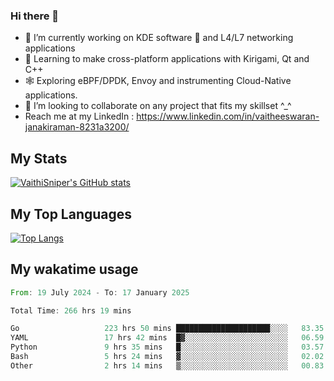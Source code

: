 ### Hi there 👋

- 🔭 I’m currently working on KDE software 💓 and L4/L7 networking applications 
- 📖 Learning to make cross-platform applications with Kirigami, Qt and C++
- 🕸️ Exploring eBPF/DPDK, Envoy and instrumenting Cloud-Native applications. 
- 👯 I’m looking to collaborate on any project that fits my skillset ^_^
- Reach me at my LinkedIn : https://www.linkedin.com/in/vaitheeswaran-janakiraman-8231a3200/

## My Stats
[![VaithiSniper's GitHub stats](https://github-readme-stats.vercel.app/api?username=VaithiSniper&hide=stars&theme=radical)](https://github.com/anuraghazra/github-readme-stats)

## My Top Languages

[![Top Langs](https://github-readme-stats.vercel.app/api/top-langs/?username=VaithiSniper&layout=compact)](https://github.com/anuraghazra/github-readme-stats)

## My wakatime usage

<!--START_SECTION:waka-->

```rust
From: 19 July 2024 - To: 17 January 2025

Total Time: 266 hrs 19 mins

Go                   223 hrs 50 mins █████████████████████░░░░   83.35 %
YAML                 17 hrs 42 mins  █▓░░░░░░░░░░░░░░░░░░░░░░░   06.59 %
Python               9 hrs 35 mins   █░░░░░░░░░░░░░░░░░░░░░░░░   03.57 %
Bash                 5 hrs 24 mins   ▓░░░░░░░░░░░░░░░░░░░░░░░░   02.02 %
Other                2 hrs 14 mins   ▒░░░░░░░░░░░░░░░░░░░░░░░░   00.83 %
```

<!--END_SECTION:waka-->
